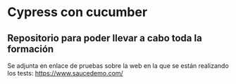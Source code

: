 # **Cypress con cucumber**

## **Repositorio para poder llevar a cabo toda la formación**

Se adjunta en enlace de pruebas sobre la web en la que se están realizando los tests: https://www.saucedemo.com/
